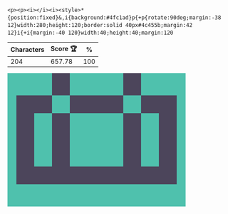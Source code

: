 `<p><p><i></i><i><style>*{position:fixed}&,i{background:#4fc1ad}p{+p{rotate:90deg;margin:-38 12}width:280;height:120;border:solid 40px#4c455b;margin:42 12}i{+i{margin:-40 120}width:40;height:40;margin:120`

| Characters | Score 🏆 | %   |
| ---------- | -------- | --- |
| 204        | 657.78   | 100 |

![](/2025/Apr2025/16/20250416.png)
